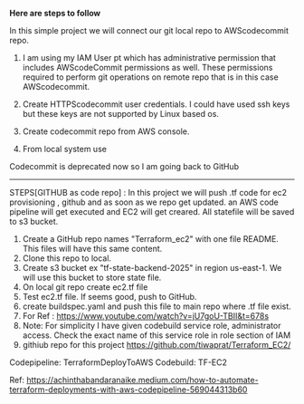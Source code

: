 **Here are steps to follow**

In this simple project we will connect our git local repo to AWScodecommit repo. 

1. I am using my IAM User pt which has administrative permission that includes AWScodeCommit permissions as well. These permissions required to perform git operations on remote repo that is in this case AWScodecommit. 

2. Create HTTPScodecommit user credentials. I could have used ssh keys but these keys are not supported by Linux based os. 

3. Create codecommit repo from AWS console. 

4. From local system use <git clone https url of repo>

Codecommit is deprecated now so I am going back to GitHub 
_________________________________________________________________________________________________________________________________

STEPS[GITHUB as code repo] : In this project we will push .tf code for ec2 provisioning , github and as soon as we repo get updated. an AWS code pipeline will get executed and EC2 will get creared. All statefile will be saved to s3 bucket.

1. Create a GitHub repo names "Terraform_ec2" with one file README. This files will have this same content. 
2. Clone this repo to local. 
3. Create s3 bucket ex "tf-state-backend-2025" in region us-east-1. We will use this bucket to store state file. 
4. On local git repo create ec2.tf file 
5. Test ec2.tf file. If seems good, push to GitHub.  
6. create buildspec.yaml and push this file to main repo where .tf file exist.
7. For Ref : https://www.youtube.com/watch?v=jU7goU-TBII&t=678s
8. Note: For simplicity I have given codebuild service role, administrator access. Check the exact name of this service role in role section of IAM 
9. githiub repo for this project https://github.com/tiwaprat/Terraform_EC2/

Codepipeline: TerraformDeployToAWS
Codebuild: TF-EC2 

Ref: https://achinthabandaranaike.medium.com/how-to-automate-terraform-deployments-with-aws-codepipeline-569044313b60







